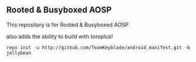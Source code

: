 Rooted & Busyboxed AOSP
-----------------------

This repository is for Rooted & Busyboxed AOSP

also adds the ability to build with toroplus!

    repo init -u http://github.com/TeamKeyblade/android_manifest.git -b jellybean
